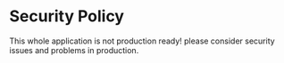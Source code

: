 # Security Policy

This whole application is not production ready! please consider security issues and problems in production.
